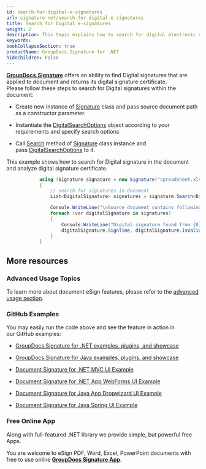 ```yaml
---
id: search-for-digital-e-signatures
url: signature-net/search-for-digital-e-signatures
title: Search for Digital e-signatures
weight: 2
description: This topic explains how to search for digital electronic signatures across the documents with GroupDocs.Signature API.
keywords: 
bookCollapseSection: true
productName: GroupDocs.Signature for .NET
hideChildren: False
---
```

[**GroupDocs.Signature**](https://products.groupdocs.com/signature/net) offers an ability to find Digital signatures that are applied to document and returns its digital signature certificate.  
Please follow these steps to search for Digital signatures within the document:

*   Create new instance of [Signature](https://apireference.groupdocs.com/net/signature/groupdocs.signature/signature) class and pass source document path as a constructor parameter.
    
*   Instantiate the [DigitalSearchOptions](https://apireference.groupdocs.com/net/signature/groupdocs.signature.options/digitalsearchoptions) object according to your requirements and specify search options  
    
*   Call [Search](https://apireference.groupdocs.com/net/signature/groupdocs.signature/signature/methods/search/_1) method of [Signature](https://apireference.groupdocs.com/net/signature/groupdocs.signature/signature) class instance and pass [DigitalSearchOptions](https://apireference.groupdocs.com/net/signature/groupdocs.signature.options/digitalsearchoptions) to it.
    

This example shows how to search for Digital signature in the document and analyze digital signature certificate.

```csharp
            using (Signature signature = new Signature("spreadsheet.xlsx"))
            {
                // search for signatures in document
                List<DigitalSignature> signatures = signature.Search<DigitalSignature>(SignatureType.Digital);

                Console.WriteLine("\nSource document contains following signatures.");
                foreach (var digitalSignature in signatures)
                {
                    Console.WriteLine("Digital signature found from {0} with validation flag {1}. Certificate SN {2}", 
					digitalSignature.SignTime, digitalSignature.IsValid, digitalSignature.Certificate?.SerialNumber);
                }
            }
```

## More resources

### Advanced Usage Topics

To learn more about document eSign features, please refer to the [advanced usage section](Advanced%2Busage.html).

### GitHub Examples 

You may easily run the code above and see the feature in action in our GitHub examples:

*   [GroupDocs.Signature for .NET examples, plugins, and showcase](https://github.com/groupdocs-signature/GroupDocs.Signature-for-.NET)
    
*   [GroupDocs.Signature for Java examples, plugins, and showcase](https://github.com/groupdocs-signature/GroupDocs.Signature-for-Java)
    
*   [Document Signature for .NET MVC UI Example](https://github.com/groupdocs-signature/GroupDocs.Signature-for-.NET-MVC) 
    
*   [Document Signature for .NET App WebForms UI Example](https://github.com/groupdocs-signature/GroupDocs.Signature-for-.NET-WebForms)
    
*   [Document Signature for Java App Dropwizard UI Example](https://github.com/groupdocs-signature/GroupDocs.Signature-for-Java-Dropwizard)
    
*   [Document Signature for Java Spring UI Example](https://github.com/groupdocs-signature/GroupDocs.Signature-for-Java-Spring)
    

### Free Online App 

Along with full-featured .NET library we provide simple, but powerful free Apps.

You are welcome to eSign PDF, Word, Excel, PowerPoint documents with free to use online **[GroupDocs Signature App](https://products.groupdocs.app/signature)**.
